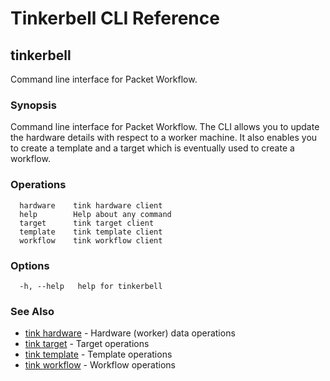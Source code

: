 # Tinkerbell CLI Reference

## tinkerbell

Command line interface for Packet Workflow.

### Synopsis

Command line interface for Packet Workflow.
The CLI allows you to update the hardware details with respect to a worker machine.
It also enables you to create a template and a target which is eventually used to create a workflow.

### Operations

```shell
  hardware    tink hardware client
  help        Help about any command
  target      tink target client
  template    tink template client
  workflow    tink workflow client
```

### Options

```
  -h, --help   help for tinkerbell
```

### See Also

- [tink hardware](hardware.md) - Hardware (worker) data operations
- [tink target](target.md) - Target operations
- [tink template](template.md) - Template operations
- [tink workflow](workflow.md) - Workflow operations
